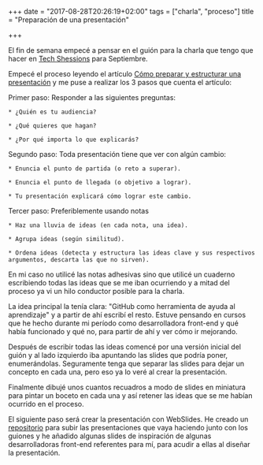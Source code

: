+++
date = "2017-08-28T20:26:19+02:00"
tags = ["charla", "proceso"]
title = "Preparación de una presentación"

+++

El fin de semana empecé a pensar en el guión para la charla que tengo que hacer en [Tech Shessions](https://www.meetup.com/es-ES/Codemotion-Meetups/events/241111254/) para Septiembre.

Empecé el proceso leyendo el artículo [Cómo preparar y estructurar una presentación](http://presentastico.com/2011/01/17/cinco-horas-con-garr-iii-como-preparar-y-estructurar-una-presentacion/) y me puse a realizar los 3 pasos que cuenta el artículo:

Primer paso: Responder a las siguientes preguntas:

    * ¿Quién es tu audiencia?

    * ¿Qué quieres que hagan?

    * ¿Por qué importa lo que explicarás?

Segundo paso: Toda presentación tiene que ver con algún cambio:

    * Enuncia el punto de partida (o reto a superar).

    * Enuncia el punto de llegada (o objetivo a lograr).
    
    * Tu presentación explicará cómo lograr este cambio.

Tercer paso: Preferiblemente usando notas 

    * Haz una lluvia de ideas (en cada nota, una idea).

    * Agrupa ideas (según similitud).

    * Ordena ideas (detecta y estructura las ideas clave y sus respectivos argumentos, descarta las que no sirven).

En mi caso no utilicé las notas adhesivas sino que utilicé un cuaderno escribiendo todas las ideas que se me iban ocurriendo y a mitad del proceso ya vi un hilo conductor posible para la charla.

La idea principal la tenía clara: "GitHub como herramienta de ayuda al aprendizaje" y a partir de ahí escribí el resto. Estuve pensando en cursos que he hecho durante mi período como desarrolladora front-end y qué había funcionado y qué no, para partir de ahí y ver cómo ir mejorando.

Después de escribir todas las ideas comencé por una versión inicial del guión y al lado izquierdo iba apuntando las slides que podría poner, enumerándolas. Seguramente tenga que separar las slides para dejar un concepto en cada una, pero eso ya lo veré al crear la presentación.

Finalmente dibujé unos cuantos recuadros a modo de slides en miniatura para pintar un boceto en cada una y así retener las ideas que se me habían ocurrido en el proceso.

El siguiente paso será crear la presentación con WebSlides. He creado un [repositorio](https://github.com/cristinafsanz/slides) para subir las presentaciones que vaya haciendo junto con los guiones y he añadido algunas slides de inspiración de algunas desarrolladoras front-end referentes para mí, para acudir a ellas al diseñar la presentación.

